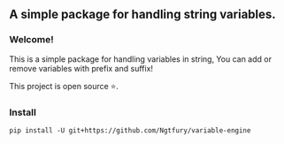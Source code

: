 ## A simple package for handling string variables.
### Welcome!
This is a simple package for handling variables in string, You can add or remove variables with prefix and suffix!

This project is open source ⭐.

### Install
```
pip install -U git+https://github.com/Ngtfury/variable-engine
```